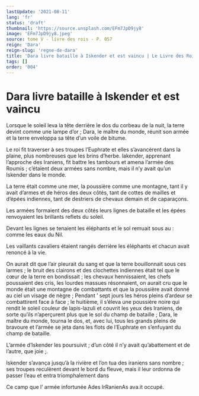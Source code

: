 ```yaml
---
lastUpdate: '2021-08-11'
lang: 'fr'
status: 'draft'
thumbnail: 'https://source.unsplash.com/EFm7JpD9jy8'
image: 'EFm7JpD9jy8.jpeg'
source: tome V - livre des rois - P. 057
reign: 'Dara'
reign-slug: 'regne-de-dara'
title: 'Dara livre bataille à Iskender et est vaincu | Le Livre des Rois | Shâhnâmeh'
tags: []
order: '004'
---
```


<!-- LTeX: language=fr -->

# Dara livre bataille à Iskender et est vaincu

Lorsque le soleil leva la tête derrière le dos du corbeau de la nuit, la terre devint comme une lampe d’or ; Dara, le maître du monde, réunit son armée et la terre enveloppa sa tête d’un voile de bitume.

Le roi fit traverser à ses troupes l’Euphrate et elles s’avancèrent dans la plaine, plus nombreuses que les brins d’herbe. lakender, apprenant l’approche des Iraniens, fit battre les tambours et amena l’armée des Roumis ; c’étaient deux armées sans nombre, mais il n’y avait qu’un Iskender dans le monde.

La terre était comme une mer, la poussière comme une montagne, tant il y avait d’armes et de héros des deux côtés, tant de cottes de mailles et d’épées indiennes, tant de destriers de chevaux demain et de caparaçons.

Les armées formaient des deux côtés leurs lignes de bataille et les épées renvoyaient les brillants reflets du soleil.

Devant les lignes se tenaient les éléphants et le sol remuait sous au : comme les eaux du Nil.

Les vaillants cavaliers étaient rangés derrière les éléphants et chacun avait renoncé à la vie.

On aurait dit que l’air pleurait du sang et que la terre bouillonnait sous ces larmes ; le bruit des clairons et des clochettes indiennes était tel que le cœur de la terre en bondissait ; les chevaux hennissaient, les chefs poussaient des cris, les lourdes massues résonnaient, on aurait cru que le monde était une montagne de combattants et que la poussière avait donné au ciel un visage de nègre ; Pendant ’
sept jours les héros pleins d’ardeur se combattirent face à face ; le huitième, il s’éleva une poussière noire qui rendit le soleil couleur de lapis-lazuli et couvrit les yeux des Iraniens, de sorte qu’ils n’aperçurent plus que le sol du champ de bataille ; Dara, le maître du monde, tourna le dos, et, avec lui, tous les grands pleins de bravoure et l’armée se jeta dans les flots de l’Euphrate en s’enfuyant du champ de bataille.

L’armée d’Iskender les poursuivit ; d’un côté il n’y avait qu’abattement et de l’autre, que joie ;.

Iskender s’avança jusqu’à la rivière et l’on tua des iraniens sans nombre ; ses troupes reculèrent devant le bord du fleuve, mais il leur ordonna de passer l’eau et entra triomphalement dans

Ce camp que l’ armée infortunée Ades IrRanienAs ava.it occupé.

